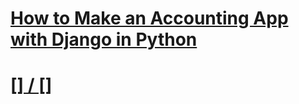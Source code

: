 # [How to Make an Accounting App with Django in Python](https://www.thepythoncode.com/article/make-an-accounting-app-with-django-in-python)
##
# [[] / []]()